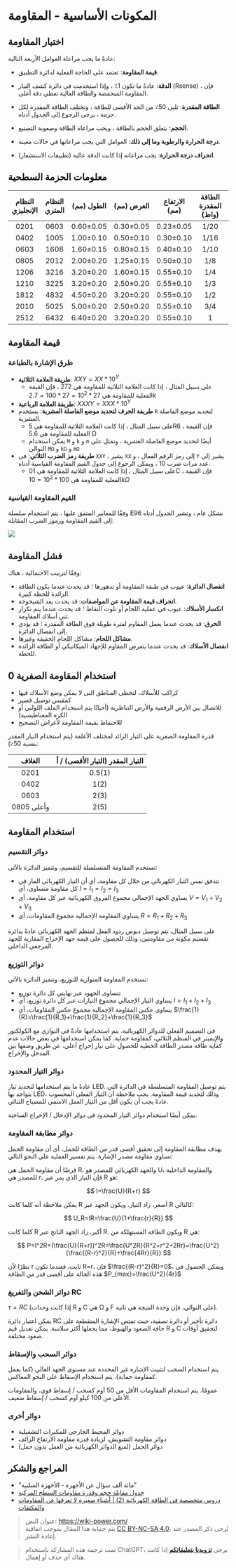 # المكونات الأساسية - المقاومة

## اختيار المقاومة

عادةً ما يجب مراعاة العوامل الأربعة التالية:

- **قيمة المقاومة**: تعتمد على الحاجة الفعلية لدائرة التطبيق.
- **الدقة**: عادةً ما تكون 1٪ ، وإذا استخدمت في دائرة كشف التيار (Rsense) ، فإن المقاومة المنخفضة والطاقة العالية تعطي دقة أعلى.
- **الطاقة المقدرة**: تلبي 50٪ من الحد الأقصى للطاقة ، وتختلف الطاقة المقدرة لكل حزمة ، يرجى الرجوع إلى الجدول أدناه.
- **الحجم**: يتعلق الحجم بالطاقة ، ويجب مراعاة الطاقة وصعوبة التصنيع.

- **درجة الحرارة والرطوبة وما إلى ذلك**: العوامل التي يجب مراعاتها في حالات معينة.
- **انحراف درجة الحرارة**: يجب مراعاته إذا كانت الدقة عالية (تطبيقات الاستشعار).

## معلومات الحزمة السطحية

| النظام الإنجليزي | النظام المتري | الطول (مم) | العرض (مم) | الارتفاع (مم) | الطاقة المقدرة (واط) | الجهد الكهربائي (فولت) |
| :--: | :--: | :-------: | :-------: | :-------: | :----------: | :------: |
| 0201 | 0603 | 0.60±0.05 | 0.30±0.05 | 0.23±0.05 |     1/20     |    25    |
| 0402 | 1005 | 1.00±0.10 | 0.50±0.10 | 0.30±0.10 |     1/16     |    50    |
| 0603 | 1608 | 1.60±0.15 | 0.80±0.15 | 0.40±0.10 |     1/10     |    50    |
| 0805 | 2012 | 2.00±0.20 | 1.25±0.15 | 0.50±0.10 |     1/8      |   150    |
| 1206 | 3216 | 3.20±0.20 | 1.60±0.15 | 0.55±0.10 |     1/4      |   200    |
| 1210 | 3225 | 3.20±0.20 | 2.50±0.20 | 0.55±0.10 |     1/3      |   200    |
| 1812 | 4832 | 4.50±0.20 | 3.20±0.20 | 0.55±0.10 |     1/2      |   200    |
| 2010 | 5025 | 5.00±0.20 | 2.50±0.20 | 0.55±0.10 |     3/4      |   200    |
| 2512 | 6432 | 6.40±0.20 | 3.20±0.20 | 0.55±0.10 |      1       |   200    |

## قيمة المقاومة

### طرق الإشارة بالطباعة

- **طريقة العلامة الثلاثية**: $XXY = XX * 10^Y$
  - على سبيل المثال ، إذا كانت العلامة الثلاثية للمقاومة هي 272 ، فإن القيمة الفعلية للمقاومة هي $27 * 10^2=27 * 100=2.7k$
- **طريقة العلامة الرباعية**: $XXXY = XXX * 10^Y$
- **طريقة الحرف لتحديد موضع الفاصلة العشرية**: يستخدم `R` لتحديد موضع الفاصلة العشرية.
  - على سبيل المثال ، إذا كانت العلامة الثلاثية للمقاومة هي 5R6 ، فإن القيمة الفعلية للمقاومة هي 5.6 Ω
  - يمكن استخدام `M` و `k` و `m` أيضًا لتحديد موضع الفاصلة العشرية ، وتمثل على التوالي `MΩ` و `kΩ` و `mΩ`
- **طريقة رمز الضرب الثلاثي**: في `XXY` ، يشير `XX` إلى رمز الرقم الفعال ، و `Y` يشير إلى عدد مرات ضرب 10 ، ويمكن الرجوع إلى جدول القيم المقاومة القياسية أدناه.
  - على سبيل المثال ، إذا كانت العلامة الثلاثية للمقاومة هي 01C ، فإن القيمة الفعلية للمقاومة هي $100*10^2=10 kΩ$

### القيم المقاومة القياسية

وفقًا للمعايير المتفق عليها ، يتم استخدام سلسلة E96 بشكل عام ، وتشير الجدول أدناه إلى القيم المقاومة ورموز الضرب المقابلة:

![](https://wiki-media-1253965369.cos.ap-guangzhou.myqcloud.com/img/20210704112625.png)

## فشل المقاومة

وفقًا لترتيب الاحتمالية ، هناك:

- **انفصال الدائرة**: عيوب في طبقة المقاومة أو تدهورها ؛ قد يحدث عندما يكون الطاقة الزائدة للحظة كبيرة.
- **انحراف قيمة المقاومة عن المواصفات**: قد يحدث بعد الشيخوخة.
- **انكسار الأسلاك**: عيوب في عملية اللحام أو تلوث النقاط ؛ قد يحدث عندما يتم تكرار ثني أسلاك المقاومة.
- **الحرق**: قد يحدث عندما يعمل المقاوم لفترة طويلة فوق الطاقة المقدرة ؛ قد يؤدي إلى انفصال الدائرة.
- **مشاكل اللحام**: مشاكل اللحام الخفيفة وغيرها.
- **انفصال الأسلاك**: قد يحدث عندما يتعرض المقاوم للإجهاد الميكانيكي أو الطاقة الزائدة للحظة.

## 0 استخدام المقاومة الصفرية

- كراكب للأسلاك، لتخطي المناطق التي لا يمكن وضع الأسلاك فيها
- كمقبس توصيل قصير
- للاتصال بين الأرض الرقمية والأرض التناظرية (أحيانًا يتم استخدام الملف اللولبي أو الكرة المغناطيسية)
- للاحتفاظ بقيمة المقاومة لأغراض التصحيح

قدرة المقاومة الصفرية على التيار الزائد لمختلف الأغلفة (يتم استخدام التيار المقدر بنسبة 50٪):

| الغلاف | التيار المقدر (التيار الأقصى) / أ |
| :---------: | :--------------------: |
|    0201     |        0.5(1)        |
|    0402     |         1(2)         |
|    0603     |         2(3)         |
| 0805 وأعلى |         2(5)         |

## استخدام المقاومة

### دوائر التقسيم

تستخدم المقاومة المتسلسلة للتقسيم، وتتميز الدائرة بالآتي:

- تتدفق نفس التيار الكهربائي من خلال كل مقاومة، أي أن التيار الكهربائي المار في كل مقاومة متساوي، أي $I = I_1 = I_2 = I_3$
- يساوي الجهد الإجمالي مجموع الفروق الكهربائية عبر كل مقاومة، أي $V= V_1 + V_2 + V_3$
- يساوي المقاومة الإجمالية مجموع المقاومات، أي $R=R_1 + R_2 +R_3$

على سبيل المثال، يتم توصيل دبوس ردود الفعل لمنظم الجهد الكهربائي عادةً بدائرة تقسيم مكونة من مقاومتين، وذلك للحصول على قيمة جهد الإخراج المقاربة للجهد المرجعي الداخلي.

### دوائر التوزيع

تستخدم المقاومة المتوازية للتوزيع، وتتميز الدائرة بالآتي:

- تتساوى الجهود عبر نهايتي كل دائرة توزيع
- يساوي التيار الإجمالي مجموع التيارات عبر كل دائرة توزيع، أي $I= I_1 + I_2 + I_3$
- يساوي عكس المقاومة الإجمالية مجموع عكس المقاومات، أي $\frac{1}{R}=\frac{1}{R_1}+\frac{1}{R_2}+\frac{1}{R_3}$

في التصميم الفعلي للدوائر الكهربائية، يتم استخدامها عادةً في التوازي مع الكولكتور والإيميتر في المنظم الثلاثي، كمقاومة حماية. كما يمكن استخدامها في بعض حالات عدم كفاية طاقة مصدر الطاقة الخطية للحصول على تيار إخراج أعلى، عن طريق وضعها بين المدخل والإخراج.

### دوائر التيار المحدود

عادةً ما يتم استخدامها لتحديد تيار LED. يتم توصيل المقاومة المتسلسلة في الدائرة التي يتواجد بها LED، وذلك لتحديد قيمة المقاومة. يجب ملاحظة أن التيار الفعلي المحسوب عادةً يجب أن يكون أقل من التيار العمل الاسمي للمصباح الثنائي.

يمكن أيضًا استخدام دوائر التيار المحدود في دوائر الإدخال / الإخراج الساخنة.

### دوائر مطابقة المقاومة

يهدف مطابقة المقاومة إلى تحقيق أقصى قدر من الطاقة للحمل، أي أن مقاومة الحمل تساوي مقاومة مصدر الإشارة. يتم تفسير العملية على النحو التالي:

فرضًا أن مقاومة الحمل هي R، والجهد الكهربائي للمصدر هو U، والمقاومة الداخلية للمصدر هي r، فإن التيار الذي يمر عبر R هو:

$$
I=\frac{U}{R+r}
$$

يمكن ملاحظة أنه كلما كانت R أصغر، زاد التيار. ويكون الجهد عبر R كالتالي:

$$
U_R=IR=\frac{U}{1+\frac{r}{R}}
$$

كلما كانت R أكبر، زاد الجهد الناتج عبر R. ويكون الطاقة المستهلكة من R هي:

$$
P=I^2R=(\frac{U}{R+r})^2R=\frac{U^2R}{R^2+r^2+2Rr}=\frac{U^2}{\frac{(R-r)^2}{R}+\frac{4Rr}{R}}
$$

نظرًا لأن r ثابت، فعندما تكون R=r، فإن $\frac{(R-r)^2}{R}=0$، ويمكن الحصول في هذه الحالة على أقصى قدر من الطاقة $P_{max}=\frac{U^2}{4r}$

### دوائر الشحن والتفريغ RC

$\tau=RC$ (إذا كانت وحدات R و C هي Ω و F على التوالي، فإن وحدة النتيجة هي ثانية).

يمكن اعتبار دائرة RC دائرة تأخير أو دائرة تصفية، حيث تمتص الإشارة المتقطعة على حافة الصعود والهبوط، مما يجعلها أكثر سلاسة. يمكن تعديل قيم R و C لتحقيق أوقات صعود مختلفة.

### دوائر السحب والإسقاط

يتم استخدام السحب لتثبيت الإشارة غير المحددة عند مستوى الجهد العالي (كما يعمل كمقاومة حماية). يتم استخدام الإسقاط على النحو المعاكس.

عمومًا، يتم استخدام المقاومات الأقل من 50 أوم كسحب / إسقاط قوي، والمقاومات الأعلى من 100 كيلو أوم كسحب / إسقاط ضعيف.

### دوائر أخرى

- دوائر المحيط الخارجي للمكبرات التشغيلية
- دوائر مقاومة التشويش، لزيادة قدرة مقاومة الارتفاع الزائف
- دوائر الحمل (لمنع الدوائر الكهربائية من العمل بدون حمل)

## المراجع والشكر

- "مائة ألف سؤال عن الأجهزة - الأجهزة السلبية"
- [جدول مقابلة حجم وقدرة مقاومات السطح المركبة](http://www.fxdzw.com/rmjb/%E8%B4%B4%E7%89%87%E7%94%B5%E9%98%BB%E5%B0%81%E8%A3%85%E3%80%81%E5%B0%BA%E5%AF%B8%E3%80%81%E5%8A%9F%E7%8E%87%E5%AF%B9%E5%BA%94%E8%A1%A8.pdf)
- [دروس متخصصة في الطاقة الكهربائية (2) | أشياء صغيرة لا تعرفها عن المقاومات والمكثفات](https://mp.weixin.qq.com/s/HUWal1ooXUn9PYKf89oGSQ)

> عنوان النص: <https://wiki-power.com/>  
> يتم حماية هذا المقال بموجب اتفاقية [CC BY-NC-SA 4.0](https://creativecommons.org/licenses/by/4.0/deed.zh)، يُرجى ذكر المصدر عند إعادة النشر.

> تمت ترجمة هذه المشاركة باستخدام ChatGPT، يرجى [**تزويدنا بتعليقاتكم**](https://github.com/linyuxuanlin/Wiki_MkDocs/issues/new) إذا كانت هناك أي حذف أو إهمال.